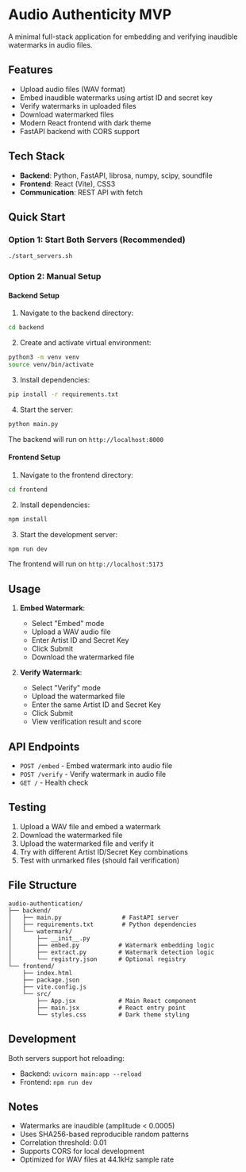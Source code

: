 # Audio Authenticity MVP

A minimal full-stack application for embedding and verifying inaudible watermarks in audio files.

## Features

- Upload audio files (WAV format)
- Embed inaudible watermarks using artist ID and secret key
- Verify watermarks in uploaded files
- Download watermarked files
- Modern React frontend with dark theme
- FastAPI backend with CORS support

## Tech Stack

- **Backend**: Python, FastAPI, librosa, numpy, scipy, soundfile
- **Frontend**: React (Vite), CSS3
- **Communication**: REST API with fetch

## Quick Start

### Option 1: Start Both Servers (Recommended)
```bash
./start_servers.sh
```

### Option 2: Manual Setup

#### Backend Setup
1. Navigate to the backend directory:
```bash
cd backend
```

2. Create and activate virtual environment:
```bash
python3 -m venv venv
source venv/bin/activate
```

3. Install dependencies:
```bash
pip install -r requirements.txt
```

4. Start the server:
```bash
python main.py
```

The backend will run on `http://localhost:8000`

#### Frontend Setup
1. Navigate to the frontend directory:
```bash
cd frontend
```

2. Install dependencies:
```bash
npm install
```

3. Start the development server:
```bash
npm run dev
```

The frontend will run on `http://localhost:5173`

## Usage

1. **Embed Watermark**:
   - Select "Embed" mode
   - Upload a WAV audio file
   - Enter Artist ID and Secret Key
   - Click Submit
   - Download the watermarked file

2. **Verify Watermark**:
   - Select "Verify" mode
   - Upload the watermarked file
   - Enter the same Artist ID and Secret Key
   - Click Submit
   - View verification result and score

## API Endpoints

- `POST /embed` - Embed watermark into audio file
- `POST /verify` - Verify watermark in audio file
- `GET /` - Health check

## Testing

1. Upload a WAV file and embed a watermark
2. Download the watermarked file
3. Upload the watermarked file and verify it
4. Try with different Artist ID/Secret Key combinations
5. Test with unmarked files (should fail verification)

## File Structure

```
audio-authentication/
├── backend/
│   ├── main.py                 # FastAPI server
│   ├── requirements.txt        # Python dependencies
│   └── watermark/
│       ├── __init__.py
│       ├── embed.py           # Watermark embedding logic
│       ├── extract.py         # Watermark detection logic
│       └── registry.json      # Optional registry
└── frontend/
    ├── index.html
    ├── package.json
    ├── vite.config.js
    └── src/
        ├── App.jsx            # Main React component
        ├── main.jsx           # React entry point
        └── styles.css         # Dark theme styling
```

## Development

Both servers support hot reloading:
- Backend: `uvicorn main:app --reload`
- Frontend: `npm run dev`

## Notes

- Watermarks are inaudible (amplitude < 0.0005)
- Uses SHA256-based reproducible random patterns
- Correlation threshold: 0.01
- Supports CORS for local development
- Optimized for WAV files at 44.1kHz sample rate
